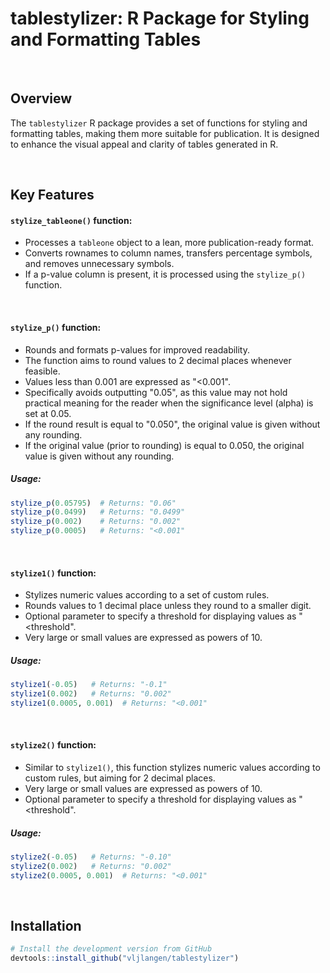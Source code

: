 # tablestylizer: R Package for Styling and Formatting Tables

<br />

## Overview

The `tablestylizer` R package provides a set of functions for styling and formatting tables, making them more suitable for publication. It is designed to enhance the visual appeal and clarity of tables generated in R.

<br />

## Key Features

#### `stylize_tableone()` function:
- Processes a `tableone` object to a lean, more publication-ready format.
- Converts rownames to column names, transfers percentage symbols, and removes unnecessary symbols.
- If a p-value column is present, it is processed using the `stylize_p()` function.

<br />

#### `stylize_p()` function:
- Rounds and formats p-values for improved readability.
- The function aims to round values to 2 decimal places whenever feasible.
- Values less than 0.001 are expressed as "<0.001".
- Specifically avoids outputting "0.05", as this value may not hold practical meaning for the reader when the significance level (alpha) is set at 0.05.
- If the round result is equal to "0.050", the original value is given without any rounding.
- If the original value (prior to rounding) is equal to 0.050, the original value is given without any rounding.

##### Usage:
```R
stylize_p(0.05795)  # Returns: "0.06"
stylize_p(0.0499)   # Returns: "0.0499"
stylize_p(0.002)    # Returns: "0.002"
stylize_p(0.0005)   # Returns: "<0.001"
```

<br />

#### `stylize1()` function:
- Stylizes numeric values according to a set of custom rules.
- Rounds values to 1 decimal place unless they round to a smaller digit.
- Optional parameter to specify a threshold for displaying values as "<threshold".
- Very large or small values are expressed as powers of 10.

##### Usage:
```R
stylize1(-0.05)   # Returns: "-0.1"
stylize1(0.002)   # Returns: "0.002"
stylize1(0.0005, 0.001)  # Returns: "<0.001"
```

<br />

#### `stylize2()` function:
- Similar to `stylize1()`, this function stylizes numeric values according to custom rules, but aiming for 2 decimal places.
- Very large or small values are expressed as powers of 10.
- Optional parameter to specify a threshold for displaying values as "<threshold".

##### Usage:
```R
stylize2(-0.05)   # Returns: "-0.10"
stylize2(0.002)   # Returns: "0.002"
stylize2(0.0005, 0.001)  # Returns: "<0.001"
```

<br />

## Installation

```R
# Install the development version from GitHub
devtools::install_github("vljlangen/tablestylizer")
```
